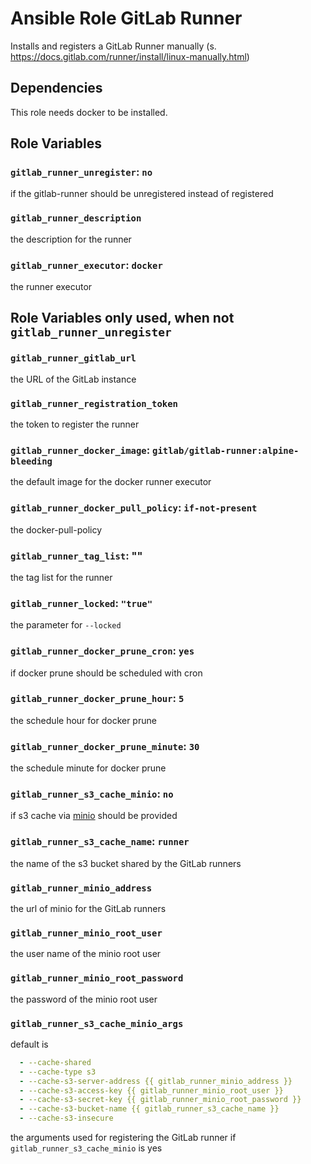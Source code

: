 # Ansible Role GitLab Runner

Installs and registers a GitLab Runner manually (s. https://docs.gitlab.com/runner/install/linux-manually.html)

## Dependencies

This role needs docker to be installed.

## Role Variables

### `gitlab_runner_unregister`: `no`

if the gitlab-runner should be unregistered instead of registered

### `gitlab_runner_description`

the description for the  runner

### `gitlab_runner_executor`: `docker`

the runner executor

## Role Variables only used, when not `gitlab_runner_unregister` 

### `gitlab_runner_gitlab_url`

the URL of the GitLab instance

### `gitlab_runner_registration_token`

the token to register the runner

### `gitlab_runner_docker_image`: `gitlab/gitlab-runner:alpine-bleeding`

the default image for the docker runner executor

### `gitlab_runner_docker_pull_policy`: `if-not-present`

the docker-pull-policy

### `gitlab_runner_tag_list`: ""

the tag list for the runner

### `gitlab_runner_locked`: `"true"`

the parameter for `--locked`

### `gitlab_runner_docker_prune_cron`: `yes`

if docker prune should be scheduled with cron

### `gitlab_runner_docker_prune_hour`: `5`

the schedule hour for docker prune

### `gitlab_runner_docker_prune_minute`: `30`

the schedule minute for docker prune

### `gitlab_runner_s3_cache_minio`: `no`

if s3 cache via [minio](https://min.io/) should be provided

### `gitlab_runner_s3_cache_name`: `runner`

the name of the s3 bucket shared by the GitLab runners

### `gitlab_runner_minio_address`

the url of minio for the GitLab runners

### `gitlab_runner_minio_root_user`

the user name of the minio root user

### `gitlab_runner_minio_root_password`

the password of the minio root user

### `gitlab_runner_s3_cache_minio_args`

default is

```yml
  - --cache-shared
  - --cache-type s3
  - --cache-s3-server-address {{ gitlab_runner_minio_address }}
  - --cache-s3-access-key {{ gitlab_runner_minio_root_user }}
  - --cache-s3-secret-key {{ gitlab_runner_minio_root_password }}
  - --cache-s3-bucket-name {{ gitlab_runner_s3_cache_name }}
  - --cache-s3-insecure
```

the arguments used for registering the GitLab runner if `gitlab_runner_s3_cache_minio` is yes
